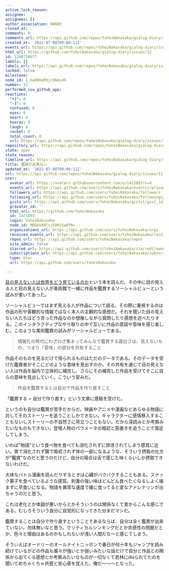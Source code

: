 ```yaml
---
active_lock_reason: 
assignee: 
assignees: []
author_association: OWNER
closed_at: 
comments: 0
comments_url: https://api.github.com/repos/YuheiNakasaka/gialog-diary/issues/12/comments
created_at: '2022-07-08T09:00:11Z'
events_url: https://api.github.com/repos/YuheiNakasaka/gialog-diary/issues/12/events
html_url: https://github.com/YuheiNakasaka/gialog-diary/issues/12
id: 1298710077
labels: []
labels_url: https://api.github.com/repos/YuheiNakasaka/gialog-diary/issues/12/labels{/name}
locked: false
milestone: 
node_id: I_kwDOHaM3jc5NaL49
number: 12
performed_via_github_app: 
reactions:
  "+1": 0
  "-1": 0
  confused: 0
  eyes: 0
  heart: 0
  hooray: 0
  laugh: 0
  rocket: 0
  total_count: 0
  url: https://api.github.com/repos/YuheiNakasaka/gialog-diary/issues/12/reactions
repository_url: https://api.github.com/repos/YuheiNakasaka/gialog-diary
state: open
state_reason: 
timeline_url: https://api.github.com/repos/YuheiNakasaka/gialog-diary/issues/12/timeline
title: 鑑賞が出来ない
updated_at: '2022-07-08T09:00:11Z'
url: https://api.github.com/repos/YuheiNakasaka/gialog-diary/issues/12
user:
  avatar_url: https://avatars.githubusercontent.com/u/1421093?v=4
  events_url: https://api.github.com/users/YuheiNakasaka/events{/privacy}
  followers_url: https://api.github.com/users/YuheiNakasaka/followers
  following_url: https://api.github.com/users/YuheiNakasaka/following{/other_user}
  gists_url: https://api.github.com/users/YuheiNakasaka/gists{/gist_id}
  gravatar_id: ''
  html_url: https://github.com/YuheiNakasaka
  id: 1421093
  login: YuheiNakasaka
  node_id: MDQ6VXNlcjE0MjEwOTM=
  organizations_url: https://api.github.com/users/YuheiNakasaka/orgs
  received_events_url: https://api.github.com/users/YuheiNakasaka/received_events
  repos_url: https://api.github.com/users/YuheiNakasaka/repos
  site_admin: false
  starred_url: https://api.github.com/users/YuheiNakasaka/starred{/owner}{/repo}
  subscriptions_url: https://api.github.com/users/YuheiNakasaka/subscriptions
  type: User
  url: https://api.github.com/users/YuheiNakasaka

---
```

[目の見えない人は世界をどう見ているのか](https://amzn.to/3P9Tl3g)という本を読んだ。その中に目の見える人と目の見えない人が美術館で一緒に作品を鑑賞するソーシャルビューという試みが書いてあった。

ソーシャルビューではまず見える人が作品について語る。その際に重視するのは作品の形や客観的な情報ではなく本人の主観的な感想だ。それを聞いた目の見えない人たちはどう言った作品なのか想像しながら質問したり感想を述べたりする。このインタラクティブなやり取りの中で互いに作品の意図や意味を感じ楽しむ。このような美術鑑賞の試みがソーシャルビューである。

> 情報化の時代にわざわざ集まってみんなで鑑賞する面白さは、見えないもの、つまり「意味」の部分を共有すること

作品そのものを見るだけで得られるものはただのデータである。そのデータを受けた鑑賞者がそこにどのような意味を見出すのか。その共有を通じて目の見えない人は作品を脳内で立体的に補完し、さらにその補完した作品を受けてそこに自らの意味を見出していく。こういう営みだ。

> 作品を鑑賞するとは自分で作品を作り直すこと

「鑑賞する = 自分で作り直す」という文章に感銘を受けた。

というのも自分は鑑賞が苦手だからだ。映画やアニメや漫画などあらゆる物語に対してそのストーリーを追うことしかできない。キャラクターに感情移入することもないしストーリーの不自然さに苛立つこともない。だから深読みとか考察みたいなものもできない。登場人物のパラメータの暗記と筋書きを追うことで満足してしまう。

いわば"物語"という食べ物を食べても消化されずに排泄されてしまう感覚に近い。胃で消化されず腸で吸収されず体の一部になるような、そういう摂取の仕方が"鑑賞"なのだと思うのだけど、自分の場合は舌で感じた味くらいしか摂取できないわけだ。

大味なバトル漫画を読んだりするときは心臓がバクバクすることもある。スナック菓子を食べているような感覚。刺激の強い味はどんどん食べたくなるしよく噛まずに早食いになる。物語を異常な速度で雑に食ってると変なアドレナリンが出ちゃうのだと思う。

これは老化とか体調が悪いからとかそういうのは関係なくて昔からこんな感じである。むしろそういう自分に自覚的になってきた分まだマシだ。

鑑賞することは自分で作り直すということであるならば、自分は全く鑑賞が出来ていない。勿体無いなと思う。クリティカルシンキングだとか共感性の問題だとか、色々と理由はあるのかもしれないが浅い人間だな〜と感じてしまう。

そういえばオードリーのオールナイトニッポンで春日が何十年もジャンプを読み続けているがどの作品も誰々が強いとか弱いみたいな話だけで自分と作品との関係から出てくる感想とか考察みたいなものが一切なくて若林にdisられてたのを聞いてめちゃくちゃ共感と安心感を覚えた。俺だ〜〜〜となった。